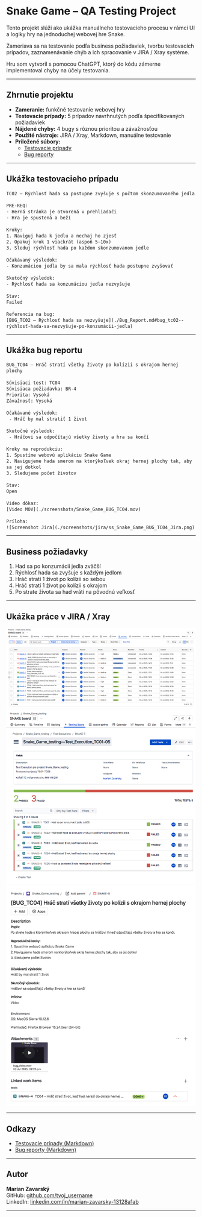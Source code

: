# Snake Game – QA Testing Project

Tento projekt slúži ako ukážka manuálneho testovacieho procesu v rámci UI a logiky hry na jednoduchej webovej hre Snake. 

Zameriava sa na testovanie podľa business požiadaviek, tvorbu testovacích prípadov, zaznamenávanie chýb a ich spracovanie v JIRA / Xray systéme. 

Hru som vytvoril s pomocou ChatGPT, ktorý do kódu zámerne implementoval chyby na účely testovania. 


---

## Zhrnutie projektu

- **Zameranie:** funkčné testovanie webovej hry
- **Testovacie prípady:** 5 prípadov navrhnutých podľa špecifikovaných požiadaviek
- **Nájdené chyby:** 4 bugy s rôznou prioritou a závažnosťou
- **Použité nástroje:** JIRA / Xray, Markdown, manuálne testovanie
- **Priložené súbory:**
  - [Testovacie prípady](./Snake_Game_Testovacie_Pripady.md)
  - [Bug reporty](./Snake_Game_Bug_Report.md)

---

## Ukážka testovacieho prípadu

```plaintext
TC02 – Rýchlosť hada sa postupne zvyšuje s počtom skonzumovaného jedla

PRE-REQ:
- Herná stránka je otvorená v prehliadači  
- Hra je spustená a beží  

Kroky:
1. Naviguj hada k jedlu a nechaj ho zjesť
2. Opakuj krok 1 viackrát (aspoň 5–10x)
3. Sleduj rýchlosť hada po každom skonzumovanom jedle

Očakávaný výsledok:
- Konzumáciou jedla by sa mala rýchlosť hada postupne zvyšovať

Skutočný výsledok:
- Rýchlosť hada sa konzumáciou jedla nezvyšuje

Stav:
Failed

Referencia na bug: 
[BUG_TC02 – Rýchlosť hada sa nezvyšuje](./Bug_Report.md#bug_tc02--rýchlosť-hada-sa-nezvyšuje-po-konzumácii-jedla)

```

---

## Ukážka bug reportu

```plaintext
BUG_TC04 – Hráč stratí všetky životy po kolízii s okrajom hernej plochy

Súvisiaci test: TC04  
Súvisiaca požiadavka: BR-4  
Priorita: Vysoká  
Závažnosť: Vysoká

Očakávané výsledok:
 - Hráč by mal stratiť 1 život

Skutočné výsledok:
 - Hráčovi sa odpočítajú všetky životy a hra sa končí

Kroky na reprodukciu:
1. Spustíme webovú aplikáciu Snake Game
2. Navigujeme hada smerom na ktorýkoľvek okraj hernej plochy tak, aby sa jej dotkol
3. Sledujeme počet životov 

Stav:  
Open

Video dôkaz:
[Video MOV](./screenshots/Snake_Game_BUG_TC04.mov)

Príloha:
![Screenshot Jira](./screenshots/jira/ss_Snake_Game_BUG_TC04_Jira.png)
```

---

## Business požiadavky

1. Had sa po konzumácii jedla zväčší  
2. Rýchlosť hada sa zvyšuje s každým jedlom  
3. Hráč stratí 1 život po kolízii so sebou  
4. Hráč stratí 1 život po kolízii s okrajom  
5. Po strate života sa had vráti na pôvodnú veľkosť  

---

## Ukážka práce v JIRA / Xray


![All work](./screenshots/jira/ss_Snake_Game_All_work_Jira.png)
![Test Execution](./screenshots/jira/ss_Snake_Game_board_TExe_Jira.png)
![Bug report](./screenshots/jira/ss_Snake_Game_BUG_TC04_Jira.png)


---

## Odkazy

- [Testovacie prípady (Markdown)](./Snake_Game_Testovacie_Pripady.md)  
- [Bug reporty (Markdown)](./Snake_Game_Bug_Report.md)

---

## Autor

**Marian Zavarský**   
GitHub: [github.com/tvoj_username](https://github.com/tvoj_username)  
LinkedIn: [linkedin.com/in/marian-zavarsky-13128a1ab](https://linkedin.com/in/marian-zavarsky-13128a1ab)

---
